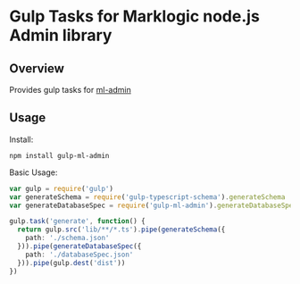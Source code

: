Gulp Tasks for Marklogic node.js Admin library
==

Overview
--

Provides gulp tasks for [ml-admin](https://github.com/christyharagan/ml-admin)

Usage
--

Install:
```
npm install gulp-ml-admin
```

Basic Usage:

```typescript
var gulp = require('gulp')
var generateSchema = require('gulp-typescript-schema').generateSchema
var generateDatabaseSpec = require('gulp-ml-admin').generateDatabaseSpec

gulp.task('generate', function() {
  return gulp.src('lib/**/*.ts').pipe(generateSchema({
    path: './schema.json'
  })).pipe(generateDatabaseSpec({
    path: './databaseSpec.json'
  })).pipe(gulp.dest('dist'))
})
```
